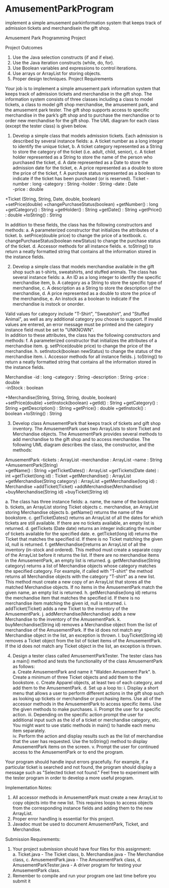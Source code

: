 # AmusementParkProgram
implement a simple amusement parkinformation system that keeps track of admission tickets and merchandisein the gift shop.


Amusement Park Programming Project 
 
Project Outcomes 
1.	Use the Java selection constructs (if and if else). 
2.	Use the Java iteration constructs (while, do, for). 
3.	Use Boolean variables and expressions to control iterations. 
4.	Use arrays or ArrayList for storing objects. 
5.	Proper design techniques. 
Project Requirements 
 
Your job is to implement a simple amusement park information system that keeps track of admission tickets and merchandise in the gift shop. The information system consists of three classes including a class to model tickets, a class to model gift shop merchandise, the amusement park, and the amusement park tester. The gift shop supports access to specific merchandise in the park’s gift shop and to purchase the merchandise or to order new merchandise for the gift shop. The UML diagram for each class (except the tester class) is given below. 
 
1) Develop a simple class that models admission tickets. Each admission is described by several instance fields: 
a.	A ticket number as a long integer to identify the unique ticket, 
b.	A ticket category represented as a String to store the category of the ticket (i.e. adult, child, senior), 
c.	A ticket holder represented as a String to store the name of the person who purchased the ticket, 
d.	A date represented as a Date to store the admission date for the ticket, 
e.	A price represented as a double to store the price of the ticket, 
f.	A purchase status represented as a boolean to indicate if the ticket has been purchased (or is reserved). 
Ticket 
-number : long 
-category : String 
-holder : String 
-date : Date  
-price : double 
 
+Ticket (String, String, Date, double, boolean)  
+setPrice(double) 
+changePurchaseStatus(boolean) 
+getNumber() : long 
+getCategory() : String 
+getHolder() : String 
+getDate() : String 
+getPrice() : double 
+toString() : String 
 
 
In addition to these fields, the class has the following constructors and methods: 
a.	A parameterized constructor that initializes the attributes of a ticket. 
b.	setPrice(double price) to change the price of a textbook. 
c.	changePurchaseStatus(boolean newStatus) to change the purchase status of the ticket. 
d.	Accessor methods for all instance fields. 
e.	toString() to return a neatly formatted string that contains all the information stored in the instance fields. 
 
2)	Develop a simple class that models merchandise available in the gift shop such as t-shirts, sweatshirts, and stuffed animals. The class has several instance fields: 
a.	An ID as a long integer to identify the specific merchandise item, 
b.	A category as a String to store the specific type of merchandise, 
c.	A description as a String to store the description of the merchandise, 
d.	A price represented as a double to store the price of the merchandise, 
e.	An instock as a boolean to indicate if the merchandise is instock or onorder. 
 
Valid values for category include "T-Shirt", "Sweatshirt", and "Stuffed Animal", as well as any additional category you choose to support. If invalid values are entered, an error message must be printed and the category instance field must be set to "UNKNOWN".  
In addition to these attributes, the class has the following constructors and methods: 
f.	A parameterized constructor that initializes the attributes of a merchandise item. 
g.	setPrice(double price) to change the price of the merchandise. 
h.	setInstock(boolean newStatus) to change the status of the merchandise item. 
i.	Accessor methods for all instance fields. 
j.	toString() to return a neatly formatted string that contains all the information stored in the instance fields. 
 
Merchandise 
-id : long 
-category : String 
-description : String 
-price : double  
-inStock : boolean  
 
+Merchandise(String, String, String, double, boolean)  
+setPrice(double) 
+setInstock(boolean) 
+getId() : String 
+getCategory() : String 
+getDescription() : String 
+getPrice() : double 
+getInstock() : boolean 
+toString() : String 
 
 
3)	Develop class AmusementPark that keeps track of tickets and gift shop inventory. The AmusementPark uses two ArrayLists to store Ticket and Merchandise objects. The AmusementPark provides several methods to add merchandise to the gift shop and to access merchandise. The following UML diagram describes the class, the constructor, and the methods: 
 
AmusementPark 
-tickets : ArrayList<Ticket> 
-merchandise : ArrayList<Merchandise> 
-name : String 
+AmusementPark(String)  
+getName() : String 
+getTicketDates() : ArrayList<Date> 
+getTickets(Date date) : int 
+getTicket(long id) : Ticket 
+getMerchandise() : ArrayList<Merchandise> 
+getMerchandise(String category) : ArrayList<Merchandise>
+getMerchandise(long id) : Merchandise 
+addTicket(Ticket) 
+addMerchandise(Merchandise) 
+buyMerchandise(String id) 
+buyTicket(String id) 
 
a. The class has three instance fields: 
a.	name, the name of the bookstore 
b.	tickets, an ArrayList<Ticket> storing Ticket objects 
c.	merchandise, an ArrayList<Merchandise> storing Merchandise objects 
b.	getName() returns the name of the bookstore. 
c.	getTicketDates() returns an ArrayList<Date> of all the dates for which tickets are still available. If there are no tickets available, an empty list is returned. 
d.	getTickets (Date date) returns an integer indicating the number of tickets available for the specified date. 
e.	getTicket(long id) returns the Ticket that matches the specified id. If there is no Ticket matching the given id, null is returned. 
f.	getMerchandise()returns an ArrayList<Merchandise> of all the inventory (in-stock and ordered). This method must create a separate copy of the ArrayList before it returns the list. If there are no merchandise items in the AmusementPark, an empty list is returned. 
g.	getMerchandise(String category)  returns a list of Merchandise objects whose category matches the specified category. For example, if called with "T-shirt" the method returns all Merchandise objects with the category "T-shirt" as a new list. This method must create a new copy of an ArrayList that stores all the matched Merchandise objects. If no items in the AmusementPark match the given name, an empty list is returned. 
h.	getMerchandise(long id) returns the merchandise item that matches the specified id. If there is no merchandise item matching the given id, null is returned. 
i.	addTicket(Ticket) adds a new Ticket to the inventory of the 
AmusementPark. 
j.	addMerchandise(Merchandise) adds a new Merchandise to the inventory of the AmusementPark. 
k.	buyMerchandise(String id) removes a Merchandise object 
from the list of merchandise of the AmusementPark. If the id does not match any Merchandise object in the list, an exception is thrown. 
l.	buyTicket(String id) removes a Ticket object from the list of ticket items of the AmusementPark. If the id does not match any Ticket object in the list, an exception is thrown. 
 
4)	Design a tester class called AmusementParkTester. The tester class has a main() method and tests the functionality of the class AmusementPark as follows:  
a.	Create AmusementPark and name it "Walden Amusement Park". 
b.	Create a minimum of three Ticket objects and add them to the bookstore. 
c.	Create Apparel objects, at least two of each category, and add them to the AmusementPark. 
d.	Set up a loop to: 
i. Display a short menu that allows a user to perform different actions in the gift shop such as looking up tickets or merchandise or purchasing items. Use all of the accessor methods in the AmusementPark to access specific items. Use the given methods to make purchases. ii. Prompt the user for a specific action.  iii. Depending on the specific action prompt the user for additional input such as the id of a ticket or merchandise category, etc. You might want to use static methods in main() to handle each menu item separately.  
iv.	Perform the action and display results such as the list of merchandise that the user has requested. Use the toString() method to display AmusementPark items on the screen. 
v.	Prompt the user for continued access to the AmusementPark or to end the program. 
 
Your program should handle input errors gracefully. For example, if a particular ticket is searched and not found, the program should display a message such as "Selected ticket not found." Feel free to experiment with the tester program in order to develop a more useful program.  
 
Implementation Notes: 
1)	All accessor methods in AmusementPark must create a new ArrayList to copy objects into the new list. This requires loops to access objects from the corresponding instance fields and adding them to the new 
ArrayList. 
2)	Proper error handling is essential for this project.  
3)	Javadoc must be used to document AmusementPark, Ticket, and Merchandise. 
  
Submission Requirements: 
1.	Your project submission should have four files for this assignment:  
a.	Ticket.java - The Ticket class, 
b.	Merchandise.java - The Merchandise class, 
c.	AmusementPark.java - The AmusementPark class, 
d.	AmusementParkTester.java - A driver program for testing your AmusementPark class.  
2.	Remember to compile and run your program one last time before you submit it  
